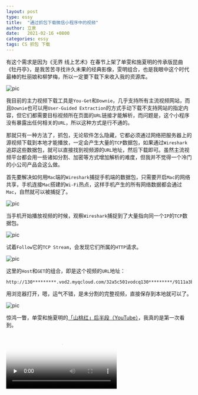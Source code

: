 ```yaml
---
layout: post
type: essy
title:  "通过抓包下载微信小程序中的视频"
author: 立泉
date:   2021-02-16 +0800
categories: essy
tags: CS 抓包 下载
---
```


有这个需求是因为《无界 线上艺术》在春节上架了单雯和施夏明的传承版昆曲《牡丹亭》，是我苦苦寻找许久未果的经典影像，雯明组合，也是我眼中这个时代最棒的杜丽娘和柳梦梅，所以一定要下载下来收入我的资源库。

<img class="materialboxed responsive-img" src="https://apqx.oss-cn-hangzhou.aliyuncs.com/blog/pic/screen_iphone_opera_mudanting.jpg" alt="pic">

我目前的主力视频下载工具是`You-Get`和`Downie`，几乎支持所有主流视频网站，而且`Downie`也可以用`User-Guided Extraction`的方式手动下载不支持网站的指定内容，但它们都需要目标视频所在页面的`URL`链接才能解析，而问题是，这个小程序没有暴露出任何相关的`URL`，所以这种方式是行不通的。

那就只有一种方法了，抓包，无论软件怎么隐藏，它都必须通过网络把服务器上的源视频下载到本地才能播放，一定会产生大量的`TCP`数据包，如果通过`Wireshark`追踪这些数据包，就可以直接找到视频源的`URL`地址，然后下载即可。虽然主流视频平台都会用一些诸如分割、加密等方式增加解析的难度，但我并不觉得一个冷门的小公司产品会这么做。

首先要解决如何用`Mac`端的`Wireshark`捕捉手机端的数据包，只需要开启`Mac`的网络共享，手机连接`Mac`搭建的`Wi-Fi`热点，这样手机产生的所有网络数据都会通过`Mac`，自然就可以被捕捉了。

<img class="materialboxed responsive-img" src="https://apqx.oss-cn-hangzhou.aliyuncs.com/blog/pic/screen_mac_wifi_share.png" alt="pic">

当手机开始播放视频的时候，观察`Wireshark`捕捉到了大量指向同一个`IP`的`TCP`数据包。

<img class="materialboxed responsive-img" src="https://apqx.oss-cn-hangzhou.aliyuncs.com/blog/pic/screen_wireshark_opera.jpg" alt="pic">

试着`Follow`它的`TCP Stream`，会发现它们所属的`HTTP`请求。

<img class="materialboxed responsive-img" src="https://apqx.oss-cn-hangzhou.aliyuncs.com/blog/pic/screen_wireshark_flow.jpg" alt="pic">

这里的`Host`和`GET`的组合，即是这个视频的`URL`地址：

```
http://130*********.vod2.myqcloud.com/32a5c501vodcq130*********/9111a3b75285890814193748493/************UA.mp4
```

用浏览器打开，嗯，运气不错，是未分割的完整视频，直接保存到本地就可以了。

<img class="materialboxed responsive-img" src="https://apqx.oss-cn-hangzhou.aliyuncs.com/blog/pic/screen_safari_opera_mudanting.jpg" alt="pic">

惊鸿一瞥，单雯和施夏明的[「山桃红」后半段（YouTube）](https://www.youtube.com/watch?v=_LngsAMjR0g)，我真的是第一次看到。

<video class="responsive-video" playsinline controls preload="none" poster="https://apqx.oss-cn-hangzhou.aliyuncs.com/blog/video/opera_shantaohong.jpg">
    <source src="https://apqx.oss-cn-hangzhou.aliyuncs.com/blog/video/opera_shantaohong_h264.mp4" type="video/mp4">
</video>